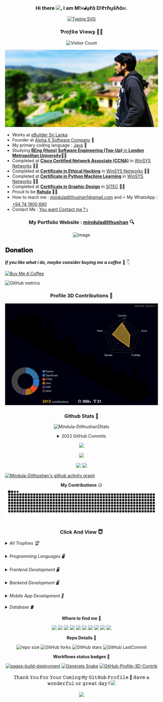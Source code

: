 <div align="center">

### Hi there  <img src="https://github.com/Mindula-Dilthushan/Mindula-Dilthushan/blob/master/assets/hi.gif" width="30px">, I am M!ℵᖱṳℓᾰ D!ℓтℏṳṧℏᾰℵ.
</div>


<div align="center"> 

[![Typing SVG](https://readme-typing-svg.herokuapp.com?font=poppins&size=25&duration=4000&color=13F700&background=EB00FF00&center=true&vCenter=true&width=250&lines=Software+Designer;Developer;UI%2FUX++Designer;Gamer;Photographer;Youtuber)](https://git.io/typing-svg)
</div>

<h3 align="center"> ƤɾօƒíƖҽ Víҽⱳʂ 🕵️‍♂️ </h3>
<div align="center">

![Visitor Count](https://profile-counter.glitch.me/{Mindula-Dilthushan}/count.svg)
</div>


<div align="center">

![image](https://github.com/Mindula-Dilthushan/Mindula-Dilthushan/blob/master/assets/DSC_3478.jpg)
</div>

- Works at [eBuilder Sri Lanka](https://www.ebuildersecurity.com/)
- Founder at [Alpha X Software Company](https://www.facebook.com/alphaxsoftwarecompany) 🤴
- My primary coding language : [Java](https://github.com/Mindula-Dilthushan/Mindula-Dilthushan) 🧒
- Studying [**BEng (Hons) Software Engineering (Top-Up)** in **London Metropolitan University**](https://www.londonmet.ac.uk/courses/undergraduate/software-engineering-top-up---beng-hons/)👨‍🎓
- Completed at [**Cisco Certified Network Associate (CCNA)**](https://github.com/Mindula-Dilthushan/Mindula-Dilthushan)
  in [WinSYS Networks](https://winsys.lk/) 👨‍🎓
- Completed at [**Certificate in Ethical Hacking**](https://github.com/Mindula-Dilthushan/Mindula-Dilthushan)
  in [WinSYS Networks](https://winsys.lk/) 👨‍🎓
- Completed at [**Certificate in Python Machine Learning**](https://github.com/Mindula-Dilthushan/Mindula-Dilthushan)
  in [WinSYS Networks](https://winsys.lk/) 👨‍🎓
- Completed at [**Certificate in Graphic Design**](https://github.com/Mindula-Dilthushan/Mindula-Dilthushan)
  in [SITEC](https://www.sitec.lk/) 👨‍🎓
- Proud to be [**Rahula**](https://rahulacollege.lk/) 💙🧡
- How to reach me : [minduladilthushan1@gmail.com](https://mail.google.com/) and ⚡ My
  WhatsApp : [+94 74 1900 680](https://wa.me/0741900680)
- Contact Me : [ You want Contact me ? 📞 ](https://mindula-dilthushan.github.io/Contact-Me/)

<div align="center">

### My Portfolio Website : [minduladilthushan](https://minduladilthushan.netlify.app/)  🔍

</div>

<div align="center">

![image](https://github.com/Mindula-Dilthushan/Mindula-Dilthushan/blob/master/assets/image.gif)
</div>

<div>


## 𝐃𝐨𝐧𝐚𝐭𝐢𝐨𝐧

</div>

***If you like what i do, maybe consider buying me a coffee*** 🥺 👇

<a href="https://www.buymeacoffee.com/mindula"><img src="https://cdn.buymeacoffee.com/buttons/v2/default-red.png" alt="Buy Me A Coffee" style="height: 40px !important; width: 160px !important;"></a>


![GitHub metrics](https://metrics.lecoq.io/Mindula-Dilthushan)

<div align="center">

<h3 align="center">
  Profile 3D Contributions 🔰
</h3>

![profile 3d](https://github.com/Mindula-Dilthushan/Mindula-Dilthushan/blob/master/profile-3d-contrib/profile-night-rainbow.svg)

</div>

<h3 align="center">
Github Stats 🧐
</h3>

<p align="center"> 
  <img src="https://github-readme-stats.vercel.app/api?username=Mindula-Dilthushan&show_icons=true&include_all_commits=true&count_private=true&theme=gotham" alt="Mindula-Dilthushan|Stats"/>
  </p>

<div align="center">
<details>
<summary> 2022 GitHub Commits
</summary>
<div align="center">

  <p align="center"> 
    <img src="https://github-readme-stats.vercel.app/api?username=Mindula-Dilthushan&show_icons=true&theme=gotham" alt="Mindula-Dilthushan|Stats"/>
  </p>
  
</div>
</details>

</div>


<p align="center"> <img src="https://github-readme-streak-stats.herokuapp.com?user=Mindula-Dilthushan&theme=github-dark&date_format=M%20j%5B%2C%20Y%5D"/> </p>
<p align="center"> <img src="https://github-profile-summary-cards.vercel.app/api/cards/profile-details?username=Mindula-Dilthushan&theme=github_dark"/> </p>

<div align="center">
<img src="https://github-profile-summary-cards.vercel.app/api/cards/stats?username=Mindula-Dilthushan&theme=github_dark"/>
<img src="https://github-profile-summary-cards.vercel.app/api/cards/productive-time?username=Mindula-Dilthushan&theme=github_dark"/>
</div>

<p align="center"> 

[![Mindula-Dilthushan's github activity graph](https://activity-graph.herokuapp.com/graph?username=Mindula-Dilthushan&theme=gotham)](https://github.com/Mindula-Dilthushan/github-readme-activity-graph&theme=github)

</p>

<div align="center">

**My Contributions** 😥 <br>
![snake](https://github.com/Mindula-Dilthushan/Mindula-Dilthushan/blob/red-alpha/github-contribution-grid-snake.svg)
</div>


<h3 align="center">
Click And View 😇
</h3>

<details>
<summary> <i>All Trophies 🏆 </i>
</summary>

![trophys](https://github-profile-trophy.vercel.app/?username=Mindula-Dilthushan&margin-w=15&margin-h=10)

</details>

####

<details>
<summary> <i>Programming Languages 🖥 </i>
</summary>
<div>

####    

</div>
<div align="center">

[![Java Badge](https://img.shields.io/badge/-Java-f89820?style=for-the-badge&labelColor=black&logo=java&logoColor=f89820)](#)
[![scala Badge](https://img.shields.io/badge/-scala-69455c?style=for-the-badge&labelColor=black&logo=scala&logoColor=69455c)](#)
[![Python Badge](https://img.shields.io/badge/-Python-4B8BBE?style=for-the-badge&labelColor=black&logo=python&logoColor=4B8BBE)](#)
[![Javascript Badge](https://img.shields.io/badge/-Javascript-F0DB4F?style=for-the-badge&labelColor=black&logo=Javascript&logoColor=F0DB4F)](#)
[![Typescript Badge](https://img.shields.io/badge/-Typescript-007acc?style=for-the-badge&labelColor=black&logo=Typescript&logoColor=007acc)](#)
[![PHP Badge](https://img.shields.io/badge/-php-474A8A?style=for-the-badge&labelColor=black&logo=php&logoColor=474A8A)](#)
[![Go Badge](https://img.shields.io/badge/-Go-29BEB0?style=for-the-badge&labelColor=black&logo=Go&logoColor=29BEB0)](#)
[![swift Badge](https://img.shields.io/badge/-swift-F05138?style=for-the-badge&labelColor=black&logo=swift&logoColor=F05138)](#)
[![ruby Badge](https://img.shields.io/badge/-ruby-e0115f?style=for-the-badge&labelColor=black&logo=ruby&logoColor=e0115f)](#)

</div>
</details>

####

<details>
<summary> <i>Frontend Development 🖥 </i>
</summary>
<div>

####    

</div>
<div align="center">

[![Html5 Badge](https://img.shields.io/badge/-HTML-e34c26?style=for-the-badge&labelColor=black&logo=html5&logoColor=e34c26)](#)
[![Css3 Badge](https://img.shields.io/badge/-CSS-264de4?style=for-the-badge&labelColor=black&logo=css3&logoColor=264de4)](#)
[![bootstrap Badge](https://img.shields.io/badge/-Bootstrap-563d7c?style=for-the-badge&labelColor=black&logo=Bootstrap&logoColor=563d7c)](#)
[![React Badge](https://img.shields.io/badge/-React-61DBFB?style=for-the-badge&labelColor=black&logo=React&logoColor=61DBFB)](#)
[![angular Badge](https://img.shields.io/badge/-angular-a6120d?style=for-the-badge&labelColor=black&logo=angular&logoColor=a6120d)](#)
[![Redux Badge](https://img.shields.io/badge/-Redux-764abc?style=for-the-badge&labelColor=black&logo=Redux&logoColor=764abc)](#)
[![Sass Badge](https://img.shields.io/badge/-Sass-CD6799?style=for-the-badge&labelColor=black&logo=Sass&logoColor=CD6799)](#)
[![Svelte Badge](https://img.shields.io/badge/-Svelte-eb2f06?style=for-the-badge&labelColor=black&logo=Svelte&logoColor=eb2f06)](#)

</div>
</details>

####

<details>
<summary> <i> Backend Development 🖥 </i>
</summary>
<div>

####    

</div>
<div align="center">

[![Spring Badge](https://img.shields.io/badge/-Spring-5e8d5a?style=for-the-badge&labelColor=black&logo=spring&logoColor=5e8d5a)](#)
[![nodejs Badge](https://img.shields.io/badge/-nodejs-3c873a?style=for-the-badge&labelColor=black&logo=nodedotjs&logoColor=3c873a)](#)
[![ExpressJs Badge](https://img.shields.io/badge/-ExpressJs-303030?style=for-the-badge&labelColor=black&logo=express&logoColor=ffffff)](#)
[![nestjs Badge](https://img.shields.io/badge/-nestjs-E0234E?style=for-the-badge&labelColor=black&logo=nestjs&logoColor=E0234E)](#)
[![graphql Badge](https://img.shields.io/badge/-graphql-e535ab?style=for-the-badge&labelColor=black&logo=graphql&logoColor=e535ab)](#)

</div>
</details>

####

<details>
<summary> <i>Mobile App Development 📱 </i>
</summary>
<div>

####    

</div>
<div align="center">

[![Android Badge](https://img.shields.io/badge/-Android-3DDC84?style=for-the-badge&labelColor=black&logo=Android&logoColor=3DDC84)](#)
[![React Native Badge](https://img.shields.io/badge/-react_native-61DBFB?style=for-the-badge&labelColor=black&logo=react&logoColor=61DBFB)](#)
[![Flutter Badge](https://img.shields.io/badge/-Flutter-1fbcfd?style=for-the-badge&labelColor=black&logo=flutter&logoColor=1fbcfd)](#)
[![Dart Badge](https://img.shields.io/badge/-Dart-29b6f6?style=for-the-badge&labelColor=black&logo=dart&logoColor=29b6f6)](#)
[![Kotlin Badge](https://img.shields.io/badge/-Kotlin-7f52ff?style=for-the-badge&labelColor=black&logo=Kotlin&logoColor=7f52ff)](#)
[![Ionic Badge](https://img.shields.io/badge/-Ionic-498AFF?style=for-the-badge&labelColor=black&logo=ionic&logoColor=498AFF)](#)

</div>
</details>

####

<details>
<summary> <i>Database 🛢 </i>
</summary>
<div>

####    

</div>
<div align="center">

[![Badge](https://img.shields.io/badge/-mysql-00758f?style=for-the-badge&labelColor=black&logo=mysql&logoColor=00758f)](#)
[![Badge](https://img.shields.io/badge/-mongodb-3FA037?style=for-the-badge&labelColor=black&logo=mongodb&logoColor=3FA037)](#)
[![Badge](https://img.shields.io/badge/-mariadb-787177?style=for-the-badge&labelColor=black&logo=mariadb&logoColor=787177)](#)
[![Badge](https://img.shields.io/badge/-postgresql-0064a5?style=for-the-badge&labelColor=black&logo=postgresql&logoColor=0064a5)](#)


</div>
</details>


<p align="center"> 
<b>
  Where to find me 🤙
</b>
</p>
<div align="center">

[<img height="29" src = "https://img.shields.io/badge/linkedin-000000.svg?&style=for-the-badge&logo=linkedin&logoColor=white" />][LinkedIn]
[<img height="29" src = "https://img.shields.io/badge/Youtube-000000.svg?&style=for-the-badge&logo=Youtube&logoColor=white">][Youtube]
[<img height="29" src = "https://img.shields.io/badge/Facebook-000000.svg?&style=for-the-badge&logo=facebook&logoColor=white">][Facebook]
[<img height="29" src = "https://img.shields.io/badge/Whatsapp-000000.svg?&style=for-the-badge&logo=WhatsApp&logoColor=white">][WhatsApp]
[<img height="29" src = "https://img.shields.io/badge/twitter-000000.svg?&style=for-the-badge&logo=twitter&logoColor=white">][Twitter]
[<img height="29" src = "https://img.shields.io/badge/instragram-000000.svg?&style=for-the-badge&logo=instagram&logoColor=white">][Instragram]
[<img height="29" src = "https://img.shields.io/badge/tumblr-000000.svg?&style=for-the-badge&logo=tumblr&logoColor=white">][Tumblr]
[<img height="29" src = "https://img.shields.io/badge/reddit-000000.svg?&style=for-the-badge&logo=reddit&logoColor=white">][Reddit]
[<img height="29" src = "https://img.shields.io/badge/DEV%20Community-000000.svg?&style=for-the-badge&logo=dev&logoColor=white">][Dev_Community]
[<img height="29" src = "https://img.shields.io/badge/Medium-000000.svg?&style=for-the-badge&logo=medium&logoColor=white">][Medium]

</div>

[linkedin]: https://www.linkedin.com/in/mindula-dilthushan

[Facebook]: https://www.facebook.com/minduladilthushan.manamperi

[WhatsApp]: https://wa.me/0741900680

[Twitter]: https://twitter.com/Mindula2000

[Youtube]: https://www.youtube.com/Mindula-dilthushan

[Instragram]: https://www.instagram.com/mindula_dilthushan/

[Tumblr]:https://www.tumblr.com/blog/minduladilthushan23

[Reddit]:https://www.reddit.com/user/Loose_Essay9560

[Dribble]:https://dribbble.com/minduladilthushan

[Dev_Community]:https://dev.to/minduladilthushan

[Medium]:https://medium.com/@minduladilthushan


<p align="center">
<b>
  Repo Details 🤙
</b>
</p>

<div align="center">

![repo size](https://img.shields.io/github/repo-size/Mindula-Dilthushan/Mindula-Dilthushan?label=Repo%20Size&style=for-the-badge&labelColor=black&color=20bf6b)
![GitHub forks](https://img.shields.io/github/forks/Mindula-Dilthushan/Mindula-Dilthushan?&labelColor=black&color=0fb9b1&style=for-the-badge)
![GitHub stars](https://img.shields.io/github/stars/Mindula-Dilthushan/Mindula-Dilthushan?&labelColor=black&color=f7b731&style=for-the-badge)
![GitHub LastCommit](https://img.shields.io/github/last-commit/Mindula-Dilthushan/Mindula-Dilthushan?logo=github&labelColor=black&color=d1d8e0&style=for-the-badge)

</div>

<p align="center">
<b>
  Workflows status badges 🤖
</b>
</p>

<div align="center">

[![pages-build-deployment](https://github.com/Mindula-Dilthushan/Mindula-Dilthushan/actions/workflows/pages/pages-build-deployment/badge.svg)](https://github.com/Mindula-Dilthushan/Mindula-Dilthushan/actions/workflows/pages/pages-build-deployment)
[![Generate Snake](https://github.com/Mindula-Dilthushan/Mindula-Dilthushan/actions/workflows/snake.yml/badge.svg)](https://github.com/Mindula-Dilthushan/Mindula-Dilthushan/actions/workflows/snake.yml)
[![GitHub-Profile-3D-Contrib](https://github.com/Mindula-Dilthushan/Mindula-Dilthushan/actions/workflows/profile-3d.yml/badge.svg)](https://github.com/Mindula-Dilthushan/Mindula-Dilthushan/actions/workflows/profile-3d.yml)

</div>


<h4 align="center">
𝚃𝚑𝚊𝚗𝚔 𝚈𝚘𝚞 𝙵𝚘𝚛 𝚈𝚘𝚞𝚛 𝙲𝚘𝚖𝚒𝚗𝚐 𝙼𝚢 𝙶𝚒𝚝𝙷𝚞𝚋 𝙿𝚛𝚘𝚏𝚒𝚕𝚎 🤝
𝙷𝚊𝚟𝚎 𝚊 𝚠𝚘𝚗𝚍𝚎𝚛𝚏𝚞𝚕 𝚘𝚛 𝚐𝚛𝚎𝚊𝚝 𝚍𝚊𝚢 ! 

<img src="https://github.com/Mindula-Dilthushan/Mindula-Dilthushan/blob/master/assets/hi.gif" width="30px">

</h4>

<p align="center">
  <img src="https://capsule-render.vercel.app/api?type=waving&color=gradient&height=80&section=footer"/>
</p>
